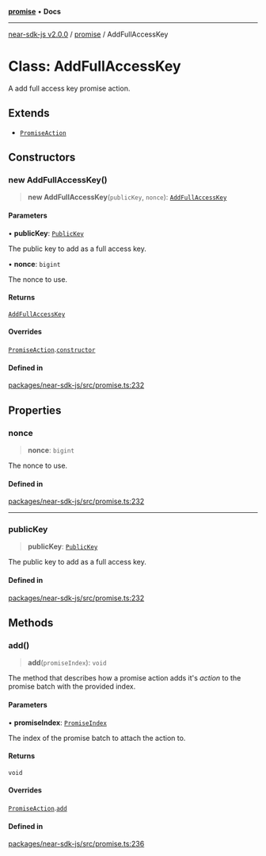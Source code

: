 [**promise**](../README.md) • **Docs**

***

[near-sdk-js v2.0.0](../../packages.md) / [promise](../README.md) / AddFullAccessKey

# Class: AddFullAccessKey

A add full access key promise action.

## Extends

- [`PromiseAction`](PromiseAction.md)

## Constructors

### new AddFullAccessKey()

> **new AddFullAccessKey**(`publicKey`, `nonce`): [`AddFullAccessKey`](AddFullAccessKey.md)

#### Parameters

• **publicKey**: [`PublicKey`](../../types/public_key/classes/PublicKey.md)

The public key to add as a full access key.

• **nonce**: `bigint`

The nonce to use.

#### Returns

[`AddFullAccessKey`](AddFullAccessKey.md)

#### Overrides

[`PromiseAction`](PromiseAction.md).[`constructor`](PromiseAction.md#constructors)

#### Defined in

[packages/near-sdk-js/src/promise.ts:232](https://github.com/dim-daskalov/near-sdk-js/blob/0bae67c8fac52fa6fac6b3698d8164f5618f8e2c/packages/near-sdk-js/src/promise.ts#L232)

## Properties

### nonce

> **nonce**: `bigint`

The nonce to use.

#### Defined in

[packages/near-sdk-js/src/promise.ts:232](https://github.com/dim-daskalov/near-sdk-js/blob/0bae67c8fac52fa6fac6b3698d8164f5618f8e2c/packages/near-sdk-js/src/promise.ts#L232)

***

### publicKey

> **publicKey**: [`PublicKey`](../../types/public_key/classes/PublicKey.md)

The public key to add as a full access key.

#### Defined in

[packages/near-sdk-js/src/promise.ts:232](https://github.com/dim-daskalov/near-sdk-js/blob/0bae67c8fac52fa6fac6b3698d8164f5618f8e2c/packages/near-sdk-js/src/promise.ts#L232)

## Methods

### add()

> **add**(`promiseIndex`): `void`

The method that describes how a promise action adds it's _action_ to the promise batch with the provided index.

#### Parameters

• **promiseIndex**: [`PromiseIndex`](../../utils/type-aliases/PromiseIndex.md)

The index of the promise batch to attach the action to.

#### Returns

`void`

#### Overrides

[`PromiseAction`](PromiseAction.md).[`add`](PromiseAction.md#add)

#### Defined in

[packages/near-sdk-js/src/promise.ts:236](https://github.com/dim-daskalov/near-sdk-js/blob/0bae67c8fac52fa6fac6b3698d8164f5618f8e2c/packages/near-sdk-js/src/promise.ts#L236)
